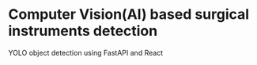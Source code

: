 # Computer Vision(AI) based surgical instruments detection
YOLO object detection using FastAPI and React
